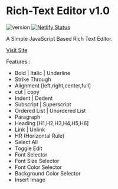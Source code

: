 # Rich-Text Editor v1.0

![version](https://img.shields.io/badge/version-1.0.0-blue)
[![Netlify Status](https://api.netlify.com/api/v1/badges/598468fc-d1b5-4c3a-80f6-474b07ff64d7/deploy-status)](https://app.netlify.com/sites/bareth-rt-editor/deploys)

        
A Simple JavaScript Based Rich Text Editor.

[Visit Site](https://bareth-rt-editor.netlify.com)

Features :
- Bold | Italic | Underline
- Strike Through
- Alignment [left,right,center,full]
- cut | copy
- Indent | Dedent
- Subscript | Superscript
- Ordered List | Unordered List
- Paragraph
- Heading [H1,H2,H3,H4,H5,H6]
- Link | Unlink
- HR (Horizontal Rule)
- Select All
- Toggle Edit
- Font Selector
- Font Size Selector
- Font Color Selector
- Background Color Selector
- Insert Image 
